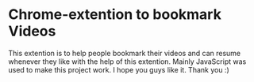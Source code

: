 # Chrome-extention to bookmark Videos
This extention is to help people bookmark their videos and can resume whenever they like with the help of this extention.
Mainly JavaScript was used to make this project work.
I hope you guys like it. Thank you :)
